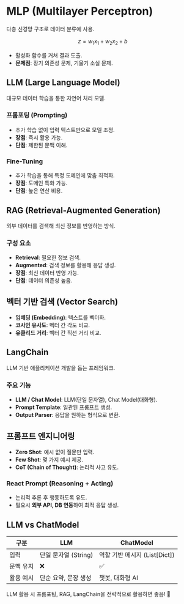 # MLP (Multilayer Perceptron)

다층 신경망 구조로 데이터 분류에 사용.

```math
z = w_1x_1 + w_2x_2 + b
```

- 활성화 함수를 거쳐 결과 도출.
- **문제점**: 장기 의존성 문제, 기울기 소실 문제.

## LLM (Large Language Model)

대규모 데이터 학습을 통한 자연어 처리 모델.

### 프롬포팅 (Prompting)

- 추가 학습 없이 입력 텍스트만으로 모델 조정.
- **장점**: 즉시 활용 가능.
- **단점**: 제한된 문맥 이해.

### Fine-Tuning

- 추가 학습을 통해 특정 도메인에 맞춤 최적화.
- **장점**: 도메인 특화 가능.
- **단점**: 높은 연산 비용.

## RAG (Retrieval-Augmented Generation)

외부 데이터를 검색해 최신 정보를 반영하는 방식.

### 구성 요소

- **Retrieval**: 필요한 정보 검색.
- **Augmented**: 검색 정보를 활용해 응답 생성.
- **장점**: 최신 데이터 반영 가능.
- **단점**: 데이터 의존성 높음.

## 벡터 기반 검색 (Vector Search)

- **임베딩 (Embedding)**: 텍스트를 벡터화.
- **코사인 유사도**: 벡터 간 각도 비교.
- **유클리드 거리**: 벡터 간 직선 거리 비교.

## LangChain

LLM 기반 애플리케이션 개발을 돕는 프레임워크.

### 주요 기능

- **LLM / Chat Model**: LLM(단일 문자열), Chat Model(대화형).
- **Prompt Template**: 일관된 프롬프트 생성.
- **Output Parser**: 응답을 원하는 형식으로 변환.

## 프롬프트 엔지니어링

- **Zero Shot**: 예시 없이 질문만 입력.
- **Few Shot**: 몇 가지 예시 제공.
- **CoT (Chain of Thought)**: 논리적 사고 유도.

### React Prompt (Reasoning + Acting)

- 논리적 추론 후 행동하도록 유도.
- 필요시 **외부 API, DB 연동**하여 최적 응답 생성.

## LLM vs ChatModel

| 구분         | LLM                          | ChatModel                   |
|-------------|----------------------------|-----------------------------|
| 입력        | 단일 문자열 (String)        | 역할 기반 메시지 (List[Dict]) |
| 문맥 유지   | ❌                           | ✅                           |
| 활용 예시   | 단순 요약, 문장 생성        | 챗봇, 대화형 AI              |

LLM 활용 시 프롬포팅, RAG, LangChain을 전략적으로 활용하면 좋음! 🚀

